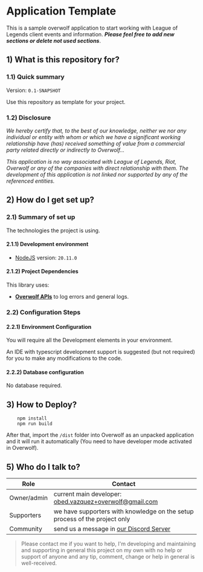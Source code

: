 # Application Template
This is a sample overwolf application to start working with League of Legends client events and information. 
**_Please feel free to add new sections or delete not used sections_**.

## 1) What is this repository for?

### 1.1) Quick summary
Version: `0.1-SNAPSHOT`

Use this repository as template for your project.

### 1.2) Disclosure
_We hereby certify that, to the best of our knowledge,
neither we nor any individual or entity with whom or which we have a significant working
relationship have (has) received something of value from a commercial party related directly or
indirectly to Overwolf..._

_This application is no way associated with League of Legends, Riot, Overwolf or any of the companies with direct relationship with them. The development of this application is not linked nor supported by any of the referenced entities._

## 2) How do I get set up? ###

### 2.1) Summary of set up
The technologies the project is using.

#### 2.1.1) Development environment
- [NodeJS](https://nodejs.org/en) version: 	`20.11.0`

#### 2.1.2) Project Dependencies
This library uses:
- [**Overwolf APIs**](https://overwolf.github.io/api) to log errors and general logs.


### 2.2) Configuration Steps
#### 2.2.1) Environment Configuration
You will require all the Development elements in your environment.

An IDE with typescript development support is suggested (but not required) for you to make any modifications to the code.
#### 2.2.2) Database configuration

No database required.

## 3) How to Deploy?
        npm install
        npm run build

After that, import the `/dist` folder into Overwolf as an unpacked application and it will  run it automatically (You need to have developer mode activated in Overwolf).

## 5) Who do I talk to?

<table>
<thead><tr><th><b>Role</b></th> <th><b>Contact</b></th></tr></thead>
<tr><td>Owner/admin</td><td>current main developer: <a href='mailto:obed.vazquez+overwolf@gmail.com'>obed.vazquez+overwolf@gmail.com</a></td></tr>
<tr><td>Supporters</td><td>we have supporters with knowledge on the setup process of the project only</td></tr>
<tr><td>Community</td><td> send us a message in <a href='http://discord.whiteweb.tech'> our Discord Server</a></td></tr>
</table>

>Please contact me if you want to help, I'm developing and maintaining and supporting in general this project 
on my own with no help or support of anyone and any tip, comment, change or help in general is well-received.

